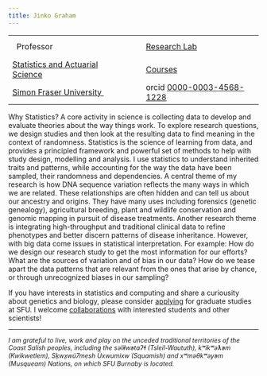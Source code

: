 ```yaml
---
title: Jinko Graham
---
```

  <table> 
    <tbody>
  <tr>
  <td align="left"> &nbsp; Professor </td>
  <td align="center">&nbsp; &nbsp; &nbsp; </td>
    <td align="left"> <a href="https://sfustatgen.github.io">Research Lab</a>  </td>
  <!-- <td align="left"> Office SSC-K10553</td> -->
  </tr>
  <tr>
  <td align="left">  <a href="https://www.stat.sfu.ca/">Statistics and Actuarial Science</a> </td>
  <td align="center">&nbsp; &nbsp; &nbsp; </td>
    <td align="left"> <a href="/Teaching">Courses</a> </td>
  </tr>
  <tr>
   <td align="left"> <a href="https://www.sfu.ca"> Simon Fraser University </a> &nbsp; </td>
  <td align="center">&nbsp; &nbsp; &nbsp; </td>
  <td align="left"> orcid <a href="http://orcid.org/0000-0003-4568-1228">0000-0003-4568-1228</a></td>
  </tr>
  <!-- <tr>
    <td align="left"> &nbsp; <A HREF="https://sfustatgen.github.io">Research lab</A></td>
    <td align="center">&nbsp; &nbsp; &nbsp; </td>
    <td align="left"> <A HREF="Teaching/">Courses</A></td>
  </tr> -->
    </tbody>
  </table>

Why Statistics? A core activity in science is collecting data to develop 
and evaluate theories about the way things work.
To explore research questions, we design studies and then 
look at the resulting data to find meaning in the context of randomness.
Statistics is the science of learning from data, and
provides a principled framework and powerful set of methods to help 
with study design, modelling and analysis.
I use statistics to understand inherited traits and patterns,
while accounting for the way the data have been sampled, 
their randomness and dependencies. A central theme of my research is how DNA 
sequence variation reflects the many ways in which we are related. 
These relationships are often hidden and can tell us about our ancestry and origins.
They have many uses including forensics (genetic genealogy), agricultural breeding,
plant and wildlife conservation and 
genomic mapping in pursuit of disease treatments.
Another research theme is integrating high-throughput and traditional clinical
data to refine phenotypes and better discern patterns of disease inheritance.
However, with big data come issues in statistical interpretation. For example:
How do we design our research study to get the most information for our efforts?
What are the sources of variation and of bias in our data?
How do we tease apart the data patterns
that are relevant from the ones that arise by chance, or through
unrecognized biases in our sampling? 
<p>
If you have interests
in statistics and computing and share a curiousity about
genetics and biology, please consider <a href="https://www.sfu.ca/stat-actsci/graduate/prospective-students/admissions.html">applying</a>
for graduate studies at SFU. I welcome
<A HREF="https://sfustatgen.github.io/">collaborations</A> with interested 
students and other scientists! 
</p>

<hr size="3" width="100%">
<p style="font-size:90%;font-style:italic">
<i>I am grateful to live, work and play on the unceded traditional territories of the Coast Salish peoples, including the səl̓ilw̓ətaʔɬ (Tsleil-Waututh), kʷikʷəƛ̓əm (Kwikwetlem), Sḵwx̱wú7mesh Úxwumixw (Squamish) and xʷməθkʷəy̓əm (Musqueam) Nations, on which SFU Burnaby is located.
</p>


